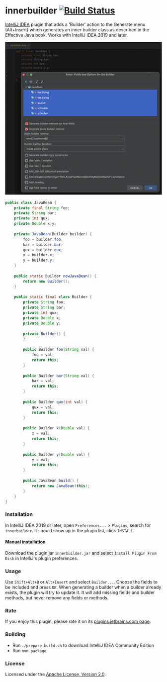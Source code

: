 innerbuilder [![Build Status](https://travis-ci.org/analytically/innerbuilder.svg?branch=master)](https://travis-ci.org/analytically/innerbuilder)
============

[IntelliJ IDEA](https://www.jetbrains.com/idea/) plugin that adds a 'Builder' action to the Generate menu (Alt+Insert)
which generates an inner builder class as described in the Effective Java book. Works with IntelliJ IDEA 2019 and later.

![screenshot](screenshot.png)

```java
public class JavaBean {
    private final String foo;
    private String bar;
    private int qux;
    private Double x,y;

    private JavaBean(Builder builder) {
        foo = builder.foo;
        bar = builder.bar;
        qux = builder.qux;
        x = builder.x;
        y = builder.y;
    }

    public static Builder newJavaBean() {
        return new Builder();
    }

    public static final class Builder {
        private String foo;
        private String bar;
        private int qux;
        private Double x;
        private Double y;

        private Builder() {
        }

        public Builder foo(String val) {
            foo = val;
            return this;
        }

        public Builder bar(String val) {
            bar = val;
            return this;
        }

        public Builder qux(int val) {
            qux = val;
            return this;
        }

        public Builder x(Double val) {
            x = val;
            return this;
        }

        public Builder y(Double val) {
            y = val;
            return this;
        }

        public JavaBean build() {
            return new JavaBean(this);
        }
    }
}
```

### Installation

In IntelliJ IDEA 2019 or later, open `Preferences...` > `Plugins`, search for `innerbuilder`. It should show up in 
the plugin list, click `INSTALL`.

#### Manual installation

Download the plugin jar `innerbuilder.jar` and select `Install Plugin From Disk` in IntelliJ's plugin preferences.

### Usage

Use `Shift+Alt+B` or `Alt+Insert` and select `Builder...`. Choose the fields to be included and press `OK`. When generating a
builder when a builder already exists, the plugin will try to update it. It will add missing fields and builder methods, but
never remove any fields or methods.

### Rate

If you enjoy this plugin, please rate it on its [plugins.jetbrains.com page](https://plugins.jetbrains.com/plugin/7354-innerbuilder/).

### Building

- Run `./prepare-build.sh` to download IntelliJ IDEA Community Edition
- Run `mvn package`

### License

Licensed under the [Apache License, Version 2.0](http://www.apache.org/licenses/LICENSE-2.0).